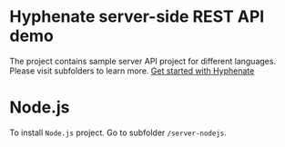 Hyphenate server-side REST API demo
======================

The project contains sample server API project for different languages. Please visit subfolders to learn more. 
[Get started with Hyphenate](http://docs.hyphenate.io/docs/getting-started)


# Node.js
To install `Node.js` project. Go to subfolder `/server-nodejs`.

